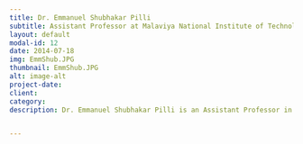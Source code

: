 ```yaml
---
title: Dr. Emmanuel Shubhakar Pilli
subtitle: Assistant Professor at Malaviya National Institute of Technology, Jaipur
layout: default
modal-id: 12
date: 2014-07-18
img: EmmShub.JPG
thumbnail: EmmShub.JPG
alt: image-alt
project-date: 
client: 
category: 
description: Dr. Emmanuel Shubhakar Pilli is an Assistant Professor in the Department of Computer Science of Engineering in Malaviya National Institute of Technology, Jaipur. He received M. Tech (Computer Science) from Birla Institute of Technology Ranchi in 2001 and Ph. D (Computer Science) from the Indian Institute of Technology Roorkee for his thesis on "A Framework for Network Forensic Analysis" in 2012. He was awarded the ISEA Fellowship by the Department of Information Technology, Govt. of India, for his research in Information Security. He has over 18 years of teaching, research & administrative experience. He has guided 18 M. Tech dissertations and around 30 B. Tech projects. He is presently guiding 8 Ph. D and 2 M. Tech students in his areas of interest - Security and Privacy, Forensics, Cloud Computing, Big Data, UWSN & IoT. He has 34 papers in international journals and conferences of repute. He has conducted workshops in the areas of Network Simulators, WSN, Big Data, and Parallel Computing. He is a member and active participant in professional activities of ACM, IEEE and CSI. He is also the Chair of Workgroup 3.2 on Cloud Security of the Cloud Computing Innovation Council of India (CCICI). Dr. Pilli is also an active member of two workgroups  ‐ Cloud Security and Cloud Forensics, of the National Institute of Standards and Technology (NIST), Gaithesburg, Maryland, USA. 


---
```

